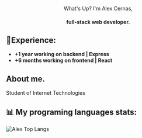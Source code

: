 <div align="center">
   <p>What's Up? I'm Alex Cernas,</p>
  <h4>full-stack web developer.</h4>
</div>

## 📄Experience:

- **+1 year working on backend | Express**
- **+6 months working on frontend | React**

## About me.

<p>Student of Internet Technologies</p>

## 📊 My programing languages stats:

![Alex Top Langs](https://github-readme-stats.vercel.app/api/top-langs/?username=AlexCernas2901&layout=compact)
